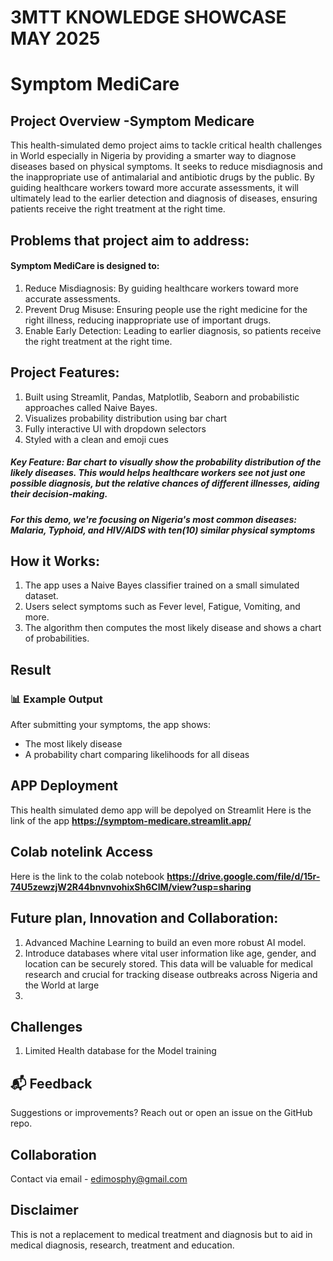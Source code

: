 # 3MTT KNOWLEDGE SHOWCASE MAY 2025

# Symptom MediCare
## Project Overview -Symptom Medicare
This health-simulated demo project aims to tackle critical health challenges in World especially in Nigeria by providing a smarter way to diagnose diseases based on physical symptoms. It seeks to reduce misdiagnosis and the inappropriate use of antimalarial and antibiotic drugs by the public. By guiding healthcare workers toward more accurate assessments, it will ultimately lead to the earlier detection and diagnosis of diseases, ensuring patients receive the right treatment at the right time.

## Problems that project aim to address:

#### Symptom MediCare is designed to:
1. Reduce Misdiagnosis: By guiding healthcare workers toward more accurate assessments.
2. Prevent Drug Misuse: Ensuring people use the right medicine for the right illness, reducing inappropriate use of important drugs.
3. Enable Early Detection: Leading to earlier diagnosis, so patients receive the right treatment at the right time.

## Project Features:
1. Built using Streamlit, Pandas, Matplotlib, Seaborn and probabilistic approaches called Naive Bayes.
2.  Visualizes probability distribution using bar chart
3.   Fully interactive UI with dropdown selectors
4.   Styled with a clean and emoji cues
##### Key Feature: Bar chart to visually show the probability distribution of the likely diseases. This would helps healthcare workers see not just one possible diagnosis, but the relative chances of different illnesses, aiding their decision-making.
##### For this demo, we're focusing on Nigeria's most common diseases: Malaria, Typhoid, and HIV/AIDS with ten(10) similar physical symptoms

## How it Works:
1. The app uses a Naive Bayes classifier trained on a small simulated dataset.
2. Users select symptoms such as Fever level, Fatigue, Vomiting, and more.
3. The algorithm then computes the most likely disease and shows a chart of probabilities.

## Result
### 📊 Example Output

After submitting your symptoms, the app shows:
- The most likely disease
- A probability chart comparing likelihoods for all diseas

## APP Deployment
This health simulated demo app will be depolyed on Streamlit
Here is the link of the app **https://symptom-medicare.streamlit.app/**

## Colab notelink Access
Here is the link to the colab notebook
**https://drive.google.com/file/d/15r-74U5zewzjW2R44bnvnvohixSh6CIM/view?usp=sharing**

## Future plan, Innovation and Collaboration:
1. Advanced Machine Learning to build an even more robust AI model.
2. Introduce databases where vital user information like age, gender, and location can be securely stored. This data will be valuable for medical research and crucial for tracking disease outbreaks across Nigeria and the World at large
3. 

## Challenges
1. Limited Health database for the Model training

## 📬 Feedback
Suggestions or improvements? Reach out or open an issue on the GitHub repo.

## Collaboration
Contact via email - edimosphy@gmail.com

## Disclaimer
This is not a replacement to medical treatment and diagnosis but to aid in medical diagnosis, research, treatment and education.
